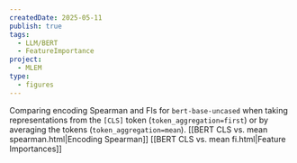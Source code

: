 ```yaml
---
createdDate: 2025-05-11
publish: true
tags:
  - LLM/BERT
  - FeatureImportance
project:
  - MLEM
type:
  - figures
---
```

Comparing encoding Spearman and FIs for `bert-base-uncased` when taking representations from the `[CLS]` token (`token_aggregation=first`) or by averaging the tokens (`token_aggregation=mean`).
[[BERT CLS vs. mean spearman.html|Encoding Spearman]]
[[BERT CLS vs. mean fi.html|Feature Importances]]
